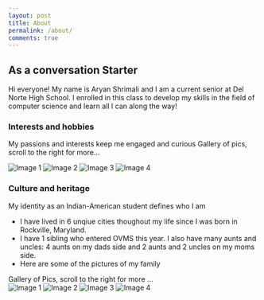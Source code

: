 ```yaml
---
layout: post
title: About
permalink: /about/
comments: true
---
```


## As a conversation Starter
<comment>
Hi everyone! My name is Aryan Shrimali and I am a current senior at Del Norte High School. I enrolled in this class to develop my skills in the field of computer science and learn all I can along the way!
</comment>

</script>

### Interests and hobbies

My passions and interests keep me engaged and curious
<comment>
Gallery of pics, scroll to the right for more...
</comment>
<div class="image-gallery">
  <img src="{{site.baseurl}}/images/about/20250119_154433.jpg" alt="Image 1">
  <img src="{{site.baseurl}}/images/about/Night @ the museum Photo 1- Aryan Shrimali.jpg" alt="Image 2">
  <img src="{{site.baseurl}}/images/about/20230302_204336.jpg" alt="Image 3">
  <img src="{{site.baseurl}}/images/about/20240906_192706 (1).jpg" alt="Image 4">

### Culture and heritage

My identity as an Indian-American student defines who I am 

- I have lived in 6 unqiue cities thoughout my life since I was born in Rockville, Maryland. 
- I have 1 sibling who entered OVMS this year. I also have many aunts and uncles: 4 aunts on my dads side and 2 aunts and 2 uncles on my moms side. 
- Here are some of the pictures of my family

<comment>
Gallery of Pics, scroll to the right for more ...
</comment>
<div class="image-gallery">
  <img src="{{site.baseurl}}/images/about/IMG-20250702-WA0025.jpg" alt="Image 1">
  <img src="{{site.baseurl}}/images/about/IMG-20250717-WA0061.jpg" alt="Image 2">
  <img src="{{site.baseurl}}/images/about/IMG-20250302-WA0060.jpg" alt="Image 3">
  <img src="{{site.baseurl}}/images/about/IMG-20250302-WA0084.jpg" alt="Image 4">
</div>
